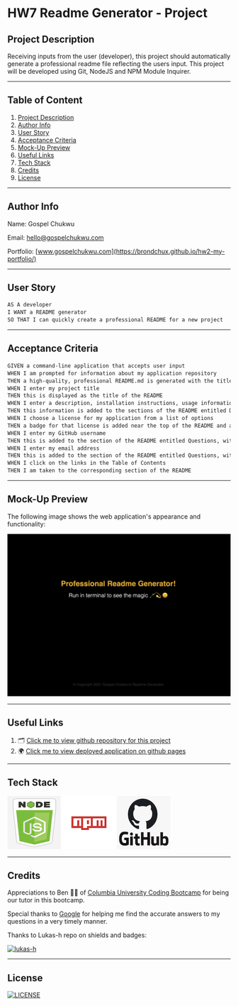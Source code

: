 # HW7 Readme Generator - Project

## Project Description

Receiving inputs from the user (developer), this project should automatically generate a professional readme file reflecting the users input. This project will be developed using Git, NodeJS and NPM Module Inquirer.

---

## Table of Content

1. [Project Description](https://github.com/Brondchux/hw7-readme-generator#project-description)
2. [Author Info](https://github.com/Brondchux/hw7-readme-generator#author-info)
3. [User Story](https://github.com/Brondchux/hw7-readme-generator#user-story)
4. [Acceptance Criteria](https://github.com/Brondchux/hw7-readme-generator#acceptance-criteria)
5. [Mock-Up Preview](https://github.com/Brondchux/hw7-readme-generator#mock-up-preview)
6. [Useful Links](https://github.com/Brondchux/hw7-readme-generator#useful-links)
7. [Tech Stack](https://github.com/Brondchux/hw7-readme-generator#tech-stack)
8. [Credits](https://github.com/Brondchux/hw7-readme-generator#credits)
9. [License](https://github.com/Brondchux/hw7-readme-generator#license)

---

## Author Info

Name: Gospel Chukwu

Email: hello@gospelchukwu.com

Portfolio: [www.gospelchukwu.com](https://brondchux.github.io/hw2-my-portfolio/)

---

## User Story

```md
AS A developer
I WANT a README generator
SO THAT I can quickly create a professional README for a new project
```

---

## Acceptance Criteria

```md
GIVEN a command-line application that accepts user input
WHEN I am prompted for information about my application repository
THEN a high-quality, professional README.md is generated with the title of my project and sections entitled Description, Table of Contents, Installation, Usage, License, Contributing, Tests, and Questions
WHEN I enter my project title
THEN this is displayed as the title of the README
WHEN I enter a description, installation instructions, usage information, contribution guidelines, and test instructions
THEN this information is added to the sections of the README entitled Description, Installation, Usage, Contributing, and Tests
WHEN I choose a license for my application from a list of options
THEN a badge for that license is added near the top of the README and a notice is added to the section of the README entitled License that explains which license the application is covered under
WHEN I enter my GitHub username
THEN this is added to the section of the README entitled Questions, with a link to my GitHub profile
WHEN I enter my email address
THEN this is added to the section of the README entitled Questions, with instructions on how to reach me with additional questions
WHEN I click on the links in the Table of Contents
THEN I am taken to the corresponding section of the README
```

---

## Mock-Up Preview

The following image shows the web application's appearance and functionality:

![The readme app receives series of inputs, selections and generates a readme.md file for the user or developer. Attached is a screenshot of what the finished product looks like.](./assets/images/readme-generator-demo.png)

---

## Useful Links

1. 🗂 [Click me to view github repository for this project](https://github.com/Brondchux/hw7-readme-generator/)
2. 🌍 [Click me to view deployed application on github pages](https://brondchux.github.io/hw7-readme-generator/)

---

## Tech Stack

![nodejs logo](./assets/images/techs/nodejs.png)
![npm logo](./assets/images/techs/npm.png)
![github logo](./assets/images/techs/github.png)

---

## Credits

Appreciations to Ben 🙌🏾 of [Columbia University Coding Bootcamp](https://bootcamp.cvn.columbia.edu/coding/landing-ftpt/?s=Google-Brand&msg_cv_scta=4&msg_cv_stbn=1&msg_cv_fcta=1&dki=Learn%20Coding&pkw=%2Bcolumbia%20%2Bcoding%20%2Bbootcamp&pcrid=471112563836&pmt=b&utm_source=google&utm_medium=cpc&utm_campaign=GGL%7CCOLUMBIA-UNIVERSITY%7CSEM%7CCODING%7C-%7COFL%7CTIER-1%7CALL%7CBRD%7CBMM%7CCore%7CBootcamp&utm_term=%2Bcolumbia%20%2Bcoding%20%2Bbootcamp&s=google&k=%2Bcolumbia%20%2Bcoding%20%2Bbootcamp&utm_adgroupid=111600049635&utm_locationphysicalms=9067609&utm_matchtype=b&utm_network=g&utm_device=c&utm_content=471112563836&utm_placement=&gclid=CjwKCAjwlrqHBhByEiwAnLmYUA8CIItksRJF6IT6XMX8WOOJBO-jtCRkzXZhI2gvsZrFEpYdRXy54RoC6jQQAvD_BwE&gclsrc=aw.ds) for being our tutor in this bootcamp.

Special thanks to [Google](https://www.google.com) for helping me find the accurate answers to my questions in a very timely manner.

Thanks to Lukas-h repo on shields and badges:

[![lukas-h](https://img.shields.io/badge/lukas_h-license_badges.md-red)](https://gist.github.com/lukas-h/2a5d00690736b4c3a7ba)

---

## License

[![LICENSE](https://img.shields.io/badge/License-MIT-blue)](https://opensource.org/licenses/MIT)
